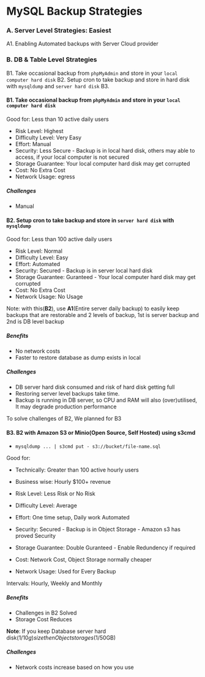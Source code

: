 # MySQL Backup Strategies

### A. Server Level Strategies: **Easiest**

A1. Enabling Automated backups with Server Cloud provider


### B. DB & Table Level Strategies

B1. Take occasional backup from `phpMyAdmin` and store in your `local computer hard disk`
B2. Setup cron to take backup and store in hard disk with `mysqldump` and `server hard disk`
B3. 

#### B1. Take occasional backup from `phpMyAdmin` and store in your `local computer hard disk`

Good for: Less than 10 active daily users

- Risk Level: Highest
- Difficulty Level: Very Easy
- Effort: Manual
- Security: Less Secure - Backup is in local hard disk, others may able to access, if your local computer is not secured
- Storage Guarantee: Your local computer hard disk may get corrupted
- Cost: No Extra Cost
- Network Usage: egress

##### Challenges

- Manual

#### B2. Setup cron to take backup and store in `server hard disk` with `mysqldump` 

Good for: Less than 100 active daily users

- Risk Level: Normal
- Difficulty Level: Easy
- Effort: Automated
- Security: Secured - Backup is in server local hard disk
- Storage Guarantee: Guranteed - Your local computer hard disk may get corrupted
- Cost: No Extra Cost
- Network Usage: No Usage

Note: with this(**B2**), use **A1**(Entire server daily backup) to easily keep backups that are restorable and 2 levels of backup, 1st is server backup and 2nd is DB level backup

##### Benefits

- No network costs
- Faster to restore database as dump exists in local

##### Challenges

- DB server hard disk consumed and risk of hard disk getting full
- Restoring server level backups take time.
- Backup is running in DB server, so CPU and RAM will also (over)utilised, It may degrade production performance

To solve challenges of B2, We planned for B3

#### B3. B2 with Amazon S3 or Minio(Open Source, Self Hosted) using s3cmd

- `mysqldump ... | s3cmd put - s3://bucket/file-name.sql`

Good for: 
- Technically: Greater than 100 active hourly users
- Business wise: Hourly $100+ revenue 

- Risk Level: Less Risk or No Risk
- Difficulty Level: Average
- Effort: One time setup, Daily work Automated
- Security: Secured - Backup is in Object Storage - Amazon s3 has proved Security
- Storage Guarantee: Double Guranteed - Enable Redundency if required
- Cost: Network Cost, Object Storage normally cheaper
- Network Usage: Used for Every Backup

Intervals: Hourly, Weekly and Monthly

#####  Benefits

- Challenges in B2 Solved
- Storage Cost Reduces

 **Note**: If you keep Database server hard disk($1/10g) size then Object storages($1/50GB) 
 
##### Challenges

 - Network costs increase based on how you use
 


